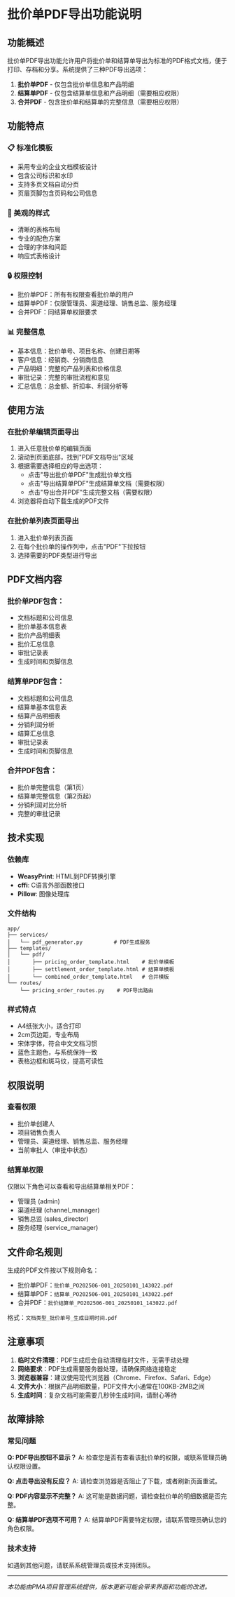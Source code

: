 # 批价单PDF导出功能说明

## 功能概述

批价单PDF导出功能允许用户将批价单和结算单导出为标准的PDF格式文档，便于打印、存档和分享。系统提供了三种PDF导出选项：

1. **批价单PDF** - 仅包含批价单信息和产品明细
2. **结算单PDF** - 仅包含结算单信息和产品明细（需要相应权限）
3. **合并PDF** - 包含批价单和结算单的完整信息（需要相应权限）

## 功能特点

### 📋 标准化模板
- 采用专业的企业文档模板设计
- 包含公司标识和水印
- 支持多页文档自动分页
- 页眉页脚包含页码和公司信息

### 🎨 美观的样式
- 清晰的表格布局
- 专业的配色方案
- 合理的字体和间距
- 响应式表格设计

### 🔒 权限控制
- 批价单PDF：所有有权限查看批价单的用户
- 结算单PDF：仅限管理员、渠道经理、销售总监、服务经理
- 合并PDF：同结算单权限要求

### 📊 完整信息
- 基本信息：批价单号、项目名称、创建日期等
- 客户信息：经销商、分销商信息
- 产品明细：完整的产品列表和价格信息
- 审批记录：完整的审批流程和意见
- 汇总信息：总金额、折扣率、利润分析等

## 使用方法

### 在批价单编辑页面导出

1. 进入任意批价单的编辑页面
2. 滚动到页面底部，找到"PDF文档导出"区域
3. 根据需要选择相应的导出选项：
   - 点击"导出批价单PDF"生成批价单文档
   - 点击"导出结算单PDF"生成结算单文档（需要权限）
   - 点击"导出合并PDF"生成完整文档（需要权限）
4. 浏览器将自动下载生成的PDF文件

### 在批价单列表页面导出

1. 进入批价单列表页面
2. 在每个批价单的操作列中，点击"PDF"下拉按钮
3. 选择需要的PDF类型进行导出

## PDF文档内容

### 批价单PDF包含：
- 文档标题和公司信息
- 批价单基本信息表
- 批价产品明细表
- 批价汇总信息
- 审批记录表
- 生成时间和页脚信息

### 结算单PDF包含：
- 文档标题和公司信息
- 结算单基本信息表
- 结算产品明细表
- 分销利润分析
- 结算汇总信息
- 审批记录表
- 生成时间和页脚信息

### 合并PDF包含：
- 批价单完整信息（第1页）
- 结算单完整信息（第2页起）
- 分销利润对比分析
- 完整的审批记录

## 技术实现

### 依赖库
- **WeasyPrint**: HTML到PDF转换引擎
- **cffi**: C语言外部函数接口
- **Pillow**: 图像处理库

### 文件结构
```
app/
├── services/
│   └── pdf_generator.py          # PDF生成服务
├── templates/
│   └── pdf/
│       ├── pricing_order_template.html    # 批价单模板
│       ├── settlement_order_template.html # 结算单模板
│       └── combined_order_template.html   # 合并模板
└── routes/
    └── pricing_order_routes.py    # PDF导出路由
```

### 样式特点
- A4纸张大小，适合打印
- 2cm页边距，专业布局
- 宋体字体，符合中文文档习惯
- 蓝色主题色，与系统保持一致
- 表格边框和斑马纹，提高可读性

## 权限说明

### 查看权限
- 批价单创建人
- 项目销售负责人
- 管理员、渠道经理、销售总监、服务经理
- 当前审批人（审批中状态）

### 结算单权限
仅限以下角色可以查看和导出结算单相关PDF：
- 管理员 (admin)
- 渠道经理 (channel_manager)
- 销售总监 (sales_director)
- 服务经理 (service_manager)

## 文件命名规则

生成的PDF文件按以下规则命名：
- 批价单PDF：`批价单_PO202506-001_20250101_143022.pdf`
- 结算单PDF：`结算单_PO202506-001_20250101_143022.pdf`
- 合并PDF：`批价结算单_PO202506-001_20250101_143022.pdf`

格式：`文档类型_批价单号_生成日期时间.pdf`

## 注意事项

1. **临时文件清理**：PDF生成后会自动清理临时文件，无需手动处理
2. **网络要求**：PDF生成需要服务器处理，请确保网络连接稳定
3. **浏览器兼容**：建议使用现代浏览器（Chrome、Firefox、Safari、Edge）
4. **文件大小**：根据产品明细数量，PDF文件大小通常在100KB-2MB之间
5. **生成时间**：复杂文档可能需要几秒钟生成时间，请耐心等待

## 故障排除

### 常见问题

**Q: PDF导出按钮不显示？**
A: 检查您是否有查看该批价单的权限，或联系管理员确认权限设置。

**Q: 点击导出没有反应？**
A: 请检查浏览器是否阻止了下载，或者刷新页面重试。

**Q: PDF内容显示不完整？**
A: 这可能是数据问题，请检查批价单的明细数据是否完整。

**Q: 结算单PDF选项不可用？**
A: 结算单PDF需要特定权限，请联系管理员确认您的角色权限。

### 技术支持

如遇到其他问题，请联系系统管理员或技术支持团队。

---

*本功能由PMA项目管理系统提供，版本更新可能会带来界面和功能的改进。* 